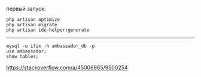 первый запуск:
```
php artisan optimize
php artisan migrate
php artisan ide-helper:generate
```

---

```
mysql -u ifix -h ambassador_db -p
use ambassador;
show tables;

```
https://stackoverflow.com/a/45006865/9500254
